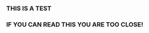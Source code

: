 <div key="000" class="col">
  <h3 key="1">THIS IS A TEST</h3>
  <h3 key="2">IF YOU CAN READ THIS YOU ARE TOO CLOSE!</h3>
</div>
